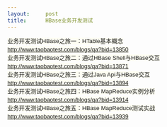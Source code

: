 ```yaml
---
layout:     post
title:      HBase业务开发测试
---
```

<div id="article_content" class="article_content clearfix csdn-tracking-statistics" data-pid="blog" data-mod="popu_307" data-dsm="post">
								            <link rel="stylesheet" href="https://csdnimg.cn/release/phoenix/template/css/ck_htmledit_views-f76675cdea.css">
						<div class="htmledit_views" id="content_views">
                
<span style="font-family:Verdana, Arial, Helvetica, sans-serif;font-size:13px;line-height:19px;background-color:rgb(254,254,242);">业务开发测试HBase之旅一：HTable基本概念</span><br style="font-family:Verdana, Arial, Helvetica, sans-serif;font-size:13px;line-height:19px;background-color:rgb(254,254,242);"><span style="line-height:19px;font-family:Verdana, Arial, Helvetica, sans-serif;font-size:13px;background-color:rgb(254,254,242);"><a class="smarterwiki-linkify" href="http://www.taobaotest.com/blogs/qa?bid=13850" rel="nofollow" style="color:rgb(7,93,179);">http://www.taobaotest.com/blogs/qa?bid=13850</a></span><br style="font-family:Verdana, Arial, Helvetica, sans-serif;font-size:13px;line-height:19px;background-color:rgb(254,254,242);"><span style="font-family:Verdana, Arial, Helvetica, sans-serif;font-size:13px;line-height:19px;background-color:rgb(254,254,242);">业务开发测试HBase之旅二：通过HBase Shell与HBase交互</span><br style="font-family:Verdana, Arial, Helvetica, sans-serif;font-size:13px;line-height:19px;background-color:rgb(254,254,242);"><span style="line-height:19px;font-family:Verdana, Arial, Helvetica, sans-serif;font-size:13px;background-color:rgb(254,254,242);"><a class="smarterwiki-linkify" href="http://www.taobaotest.com/blogs/qa?bid=13871" rel="nofollow" style="color:rgb(7,93,179);">http://www.taobaotest.com/blogs/qa?bid=13871</a></span><br style="font-family:Verdana, Arial, Helvetica, sans-serif;font-size:13px;line-height:19px;background-color:rgb(254,254,242);"><span style="font-family:Verdana, Arial, Helvetica, sans-serif;font-size:13px;line-height:19px;background-color:rgb(254,254,242);">业务开发测试HBase之旅三：通过Java Api与HBase交互</span><br style="font-family:Verdana, Arial, Helvetica, sans-serif;font-size:13px;line-height:19px;background-color:rgb(254,254,242);"><span style="line-height:19px;font-family:Verdana, Arial, Helvetica, sans-serif;font-size:13px;background-color:rgb(254,254,242);"><a class="smarterwiki-linkify" href="http://www.taobaotest.com/blogs/qa?bid=13894" rel="nofollow" style="color:rgb(7,93,179);">http://www.taobaotest.com/blogs/qa?bid=13894</a></span><br style="font-family:Verdana, Arial, Helvetica, sans-serif;font-size:13px;line-height:19px;background-color:rgb(254,254,242);"><span style="font-family:Verdana, Arial, Helvetica, sans-serif;font-size:13px;line-height:19px;background-color:rgb(254,254,242);">业务开发测试HBase之旅四：HBase MapReduce实例分析</span><br style="font-family:Verdana, Arial, Helvetica, sans-serif;font-size:13px;line-height:19px;background-color:rgb(254,254,242);"><span style="line-height:19px;font-family:Verdana, Arial, Helvetica, sans-serif;font-size:13px;background-color:rgb(254,254,242);"><a class="smarterwiki-linkify" href="http://www.taobaotest.com/blogs/qa?bid=13914" rel="nofollow" style="color:rgb(7,93,179);">http://www.taobaotest.com/blogs/qa?bid=13914</a></span><br style="font-family:Verdana, Arial, Helvetica, sans-serif;font-size:13px;line-height:19px;background-color:rgb(254,254,242);"><span style="font-family:Verdana, Arial, Helvetica, sans-serif;font-size:13px;line-height:19px;background-color:rgb(254,254,242);">业务开发测试HBase之旅五：HBase MapReduce测试实战</span><br style="font-family:Verdana, Arial, Helvetica, sans-serif;font-size:13px;line-height:19px;background-color:rgb(254,254,242);"><span style="line-height:19px;font-family:Verdana, Arial, Helvetica, sans-serif;font-size:13px;background-color:rgb(254,254,242);"><a class="smarterwiki-linkify" href="http://www.taobaotest.com/blogs/qa?bid=13939" rel="nofollow" style="color:rgb(7,93,179);">http://www.taobaotest.com/blogs/qa?bid=13939</a></span><br>            </div>
                </div>